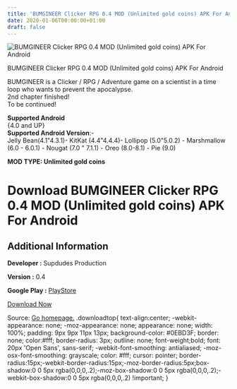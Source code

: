 ```yaml
---
title: 'BUMGINEER Clicker RPG 0.4 MOD (Unlimited gold coins) APK For Android'
date: 2020-01-06T00:00:00+01:00
draft: false
---
```


![BUMGINEER Clicker RPG 0.4 MOD (Unlimited gold coins) APK For Android](https://i2.wp.com/apkhome.net/wp-content/uploads/2020/01/BUMGINEER-Clicker-RPG-0.4-MOD-Unlimited-gold-coins.png "BUMGINEER Clicker RPG 0.4 MOD (Unlimited gold coins) APK For Android")

  

BUMGINEER Clicker RPG 0.4 MOD (Unlimited gold coins) APK For Android

BUMGINEER is a Clicker / RPG / Adventure game on a scientist in a time loop who wants to prevent the apocalypse.  
2nd chapter finished!  
To be continued!

**Supported Android**  
{4.0 and UP}  
**Supported Android Version**:-  
Jelly Bean(4.1"4.3.1)- KitKat (4.4"4.4.4)- Lollipop (5.0"5.0.2) - Marshmallow (6.0 - 6.0.1) - Nougat (7.0 " 7.1.1) - Oreo (8.0-8.1) - Pie (9.0)

**MOD TYPE: Unlimited gold coins**

Download BUMGINEER Clicker RPG 0.4 MOD (Unlimited gold coins) APK For Android
=============================================================================

Additional Information
----------------------

**Developer :** Supdudes Production

**Version :** 0.4

**Google Play :** [PlayStore](https://play.google.com/store/apps/details?id=com.supdudes.bumgineer)

  

[Download Now](https://store4app.co/post/bumgineer-clicker-rpg-0-4-mod-unlimited-gold-coins-apk-for-android_1578244322)

  
Source: [Go homepage.](https://store4app.co/post/bumgineer-clicker-rpg-0-4-mod-unlimited-gold-coins-apk-for-android_1578244322) .downloadtop{ text-align:center; -webkit-appearance: none; -moz-appearance: none; appearance: none; width: 100%; padding: 9px 9px 11px 13px; background-color: #0EBD3F; border: none; color:#fff; border-radius: 3px; outline: none; font-weight;bold; font: 20px 'Open Sans', sans-serif; -webkit-font-smoothing: antialiased; -moz-osx-font-smoothing: grayscale; color: #fff; cursor: pointer; border-radius:15px;-webkit-border-radius:15px;-moz-border-radius:5px;box-shadow:0 0 5px rgba(0,0,0,.2);-moz-box-shadow:0 0 5px rgba(0,0,0,.2);-webkit-box-shadow:0 0 5px rgba(0,0,0,.2) !important; }